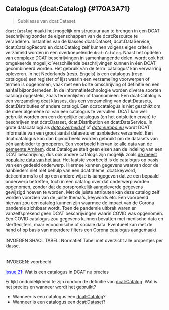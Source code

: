 ## Catalogus (dcat:Catalog) {#170A3A71}
<blockquote><p id='3C44C3D2'>Subklasse van <span style='background-color: #clear;'>dcat:Dataset</span>.</blockquote>

<code>dcat:Catalog</code> maakt het mogelijk om structuur aan te brengen in een DCAT beschrijving zonder de eigenschappen van de <span style='background-color: #clear;'>dcat:Resource</span> te veranderen. Instanties van de klasses <span style='background-color: #clear;'>dcat:Dataset</span>, <span style='background-color: #clear;'>dcat:DataService</span>, <span style='background-color: #clear;'>dcat:CatalogRecord</span> en <span style='background-color: #clear;'>dcat:Catalog</span> zelf kunnen volgens eigen criteria verzameld worden in een overkoepelende <code>dcat:Catalog</code>. Naast het opdelen van complexe DCAT beschrijvingen in samenhangende delen, wordt ook het omgekeerde mogelijk: Verschillende beschrijvingen kunnen in één DCAT gecombineerd worden.
Het gebruik van de term 'catalogus' kan verwarring opleveren. In het Nederlands (resp. Engels) is een catalogus (resp. catalogue) een register of lijst waarin een verzameling voorwerpen of termen is opgenomen, vaak met een korte omschrijving of definitie en een aantal bijzonderheden. In de informatietechnologie worden diverse soorten catalogi opgesteld, zoals termenlijsten of taxonomieën. Een dcat:Catalog is een verzameling dcat klasses, dus een verzameling van dcat:Datasets, dcat:Distributies of andere catalogi. Een dcat:catalogus is niet geschikt om de meer algemene rol van een catalogus te vervullen. DCAT kan wel gebruikt worden om een dergelijke catalogus (en het ontsluiten ervan) te beschrijven met dcat:Dataset, dcat:Distribution en dcat:DataService.
In grote datacatalogi als <a href='https://data.overheid.nl/' target='_blank'><i>data.overheid.nl</i></a> of <a href='https://data.europa.eu/en' target='_blank'><i>data.europa.eu</i></a> wordt DCAT
informatie van een groot aantal datasets en aanbieders verzameld. Een dcat:catalogus kan dan bijvoorbeeld worden gebruikt om de datasets van één aanbieder te groeperen. Een voorbeeld hiervan is: <a href='https://data.overheid.nl/datasets?facet_catalog%5B%5D=http://opendata.arnhem.nl/' target='_blank'>alle data van de <span style='background-color: #clear;'>gemeente Arnhem</span></a>. dcat:Catalogue stelt geen eisen aan de indeling van een DCAT beschrijving, dus ook andere catalogs zijn mogelijk zoals <a href='https://data.overheid.nl/statistieken/meest-bekeken-datasets' target='_blank'>de meest populaire data van het jaar</a>.
Het laatste voorbeeld is de catalogus op basis van een gedeeld onderwerp. Hiermee kunnen gegevens waarvan door de aanbieders niet met behulp van een dcat:theme, dcat:keyword, dct:conformsTo of op een andere wijze is aangegeven dat ze een bepaald onderwerp betreffen, toch in een catalog over dat onderwerp worden opgenomen, zonder dat de oorspronkelijk aangeleverde gegevens gewijzigd hoeven te worden. Met de juiste attributen kan deze catalog zelf worden voorzien van de juiste thema's, keywords etc. Een voorbeeld hiervan zou een catalog kunnen zijn waarmee de impact van de Corona pandemie zichtbaar wordt. Toen de pandemie uitbrak waren er vanzelfsprekend geen DCAT beschrijvingen waarin COVID was opgenomen. Een COVID catalogus zou gegevens kunnen bevatten met medische data en sterftecijfers, maar economische of sociale data. Eventueel kan met de hand of op basis van meerdere filters een Corona catalogus aangemaakt.
<br/>
<br/>
INVOEGEN SHACL TABEL: Normatief Tabel met overzicht alle propertjes per klasse.  
<br/>
<br/>
INVOEGEN: voorbeeld
<aside class='issue'><p id='4743CF3D'><a href='https://github.com/dataoverheid/dcat-ap-donl/issues/21' target='_blank'><span style='color: #0000FF;'><u>Issue 21</u></span></a>: Wat is een catalogus in DCAT nu precies<p id='0F72453C'>Er lijkt onduidelijkheid te zijn rondom de definitie van <a href='https://www.w3.org/TR/vocab-dcat-2/' target='_blank'>dcat:Catalog</a>. Wat is het precies en wanneer wordt het gebruikt?</aside>

<ul><li>Wanneer is een catalogus een <a href='https://www.w3.org/TR/vocab-dcat-2/' target='_blank'>dcat:Catalog</a>?</li>
<li>Wanneer is een catalogus een <a href='https://www.w3.org/TR/vocab-dcat-2/' target='_blank'>dcat:Dataset</a>?</li>
</ul>
<section data-include-format='markdown' data-include='099-homepage.md'></section>
<section data-include-format='markdown' data-include='100-dataset.md'></section>
<section data-include-format='markdown' data-include='101-service.md'></section>
<section data-include-format='markdown' data-include='102-catalog.md'></section>
<section data-include-format='markdown' data-include='103-themes.md'></section>
